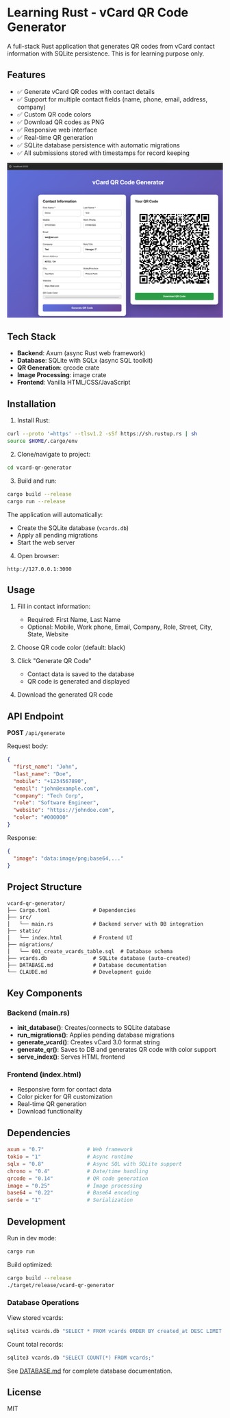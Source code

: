 # Learning Rust - vCard QR Code Generator

A full-stack Rust application that generates QR codes from vCard contact information with SQLite persistence.
This is for learning purpose only.

## Features

- ✅ Generate vCard QR codes with contact details
- ✅ Support for multiple contact fields (name, phone, email, address, company)
- ✅ Custom QR code colors
- ✅ Download QR codes as PNG
- ✅ Responsive web interface
- ✅ Real-time QR generation
- ✅ SQLite database persistence with automatic migrations
- ✅ All submissions stored with timestamps for record keeping

![demo](./static/demo-qr-gen.png)

## Tech Stack

- **Backend**: Axum (async Rust web framework)
- **Database**: SQLite with SQLx (async SQL toolkit)
- **QR Generation**: qrcode crate
- **Image Processing**: image crate
- **Frontend**: Vanilla HTML/CSS/JavaScript

## Installation

1. Install Rust:
```bash
curl --proto '=https' --tlsv1.2 -sSf https://sh.rustup.rs | sh
source $HOME/.cargo/env
```

2. Clone/navigate to project:
```bash
cd vcard-qr-generator
```

3. Build and run:
```bash
cargo build --release
cargo run --release
```

The application will automatically:
- Create the SQLite database (`vcards.db`)
- Apply all pending migrations
- Start the web server

4. Open browser:
```
http://127.0.0.1:3000
```

## Usage

1. Fill in contact information:
   - Required: First Name, Last Name
   - Optional: Mobile, Work phone, Email, Company, Role, Street, City, State, Website

2. Choose QR code color (default: black)

3. Click "Generate QR Code"
   - Contact data is saved to the database
   - QR code is generated and displayed

4. Download the generated QR code

## API Endpoint

**POST** `/api/generate`

Request body:
```json
{
  "first_name": "John",
  "last_name": "Doe",
  "mobile": "+1234567890",
  "email": "john@example.com",
  "company": "Tech Corp",
  "role": "Software Engineer",
  "website": "https://johndoe.com",
  "color": "#000000"
}
```

Response:
```json
{
  "image": "data:image/png;base64,..."
}
```

## Project Structure

```
vcard-qr-generator/
├── Cargo.toml              # Dependencies
├── src/
│   └── main.rs             # Backend server with DB integration
├── static/
│   └── index.html          # Frontend UI
├── migrations/
│   └── 001_create_vcards_table.sql  # Database schema
├── vcards.db               # SQLite database (auto-created)
├── DATABASE.md             # Database documentation
└── CLAUDE.md               # Development guide
```

## Key Components

### Backend (main.rs)
- **init_database()**: Creates/connects to SQLite database
- **run_migrations()**: Applies pending database migrations
- **generate_vcard()**: Creates vCard 3.0 format string
- **generate_qr()**: Saves to DB and generates QR code with color support
- **serve_index()**: Serves HTML frontend

### Frontend (index.html)
- Responsive form for contact data
- Color picker for QR customization
- Real-time QR generation
- Download functionality

## Dependencies

```toml
axum = "0.7"              # Web framework
tokio = "1"               # Async runtime
sqlx = "0.8"              # Async SQL with SQLite support
chrono = "0.4"            # Date/time handling
qrcode = "0.14"           # QR code generation
image = "0.25"            # Image processing
base64 = "0.22"           # Base64 encoding
serde = "1"               # Serialization
```

## Development

Run in dev mode:
```bash
cargo run
```

Build optimized:
```bash
cargo build --release
./target/release/vcard-qr-generator
```

### Database Operations

View stored vcards:
```bash
sqlite3 vcards.db "SELECT * FROM vcards ORDER BY created_at DESC LIMIT 10;"
```

Count total records:
```bash
sqlite3 vcards.db "SELECT COUNT(*) FROM vcards;"
```

See [DATABASE.md](DATABASE.md) for complete database documentation.

## License

MIT
